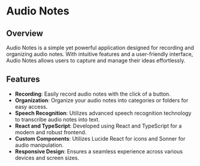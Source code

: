 # Audio Notes

## Overview
Audio Notes is a simple yet powerful application designed for recording and organizing audio notes. With intuitive features and a user-friendly interface, Audio Notes allows users to capture and manage their ideas effortlessly.

## Features
- **Recording**: Easily record audio notes with the click of a button.
- **Organization**: Organize your audio notes into categories or folders for easy access.
- **Speech Recognition**: Utilizes advanced speech recognition technology to transcribe audio notes into text.
- **React and TypeScript**: Developed using React and TypeScript for a modern and robust frontend.
- **Custom Components**: Utilizes Lucide React for icons and Sonner for audio manipulation.
- **Responsive Design**: Ensures a seamless experience across various devices and screen sizes.

